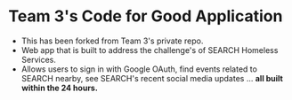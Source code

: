 # Team 3's Code for Good Application
- This has been forked from Team 3's private repo.
- Web app that is built to address the challenge's of SEARCH Homeless Services.
- Allows users to sign in with Google OAuth, find events related to SEARCH nearby, see SEARCH's recent social media updates ... **all built within the 24 hours.**
